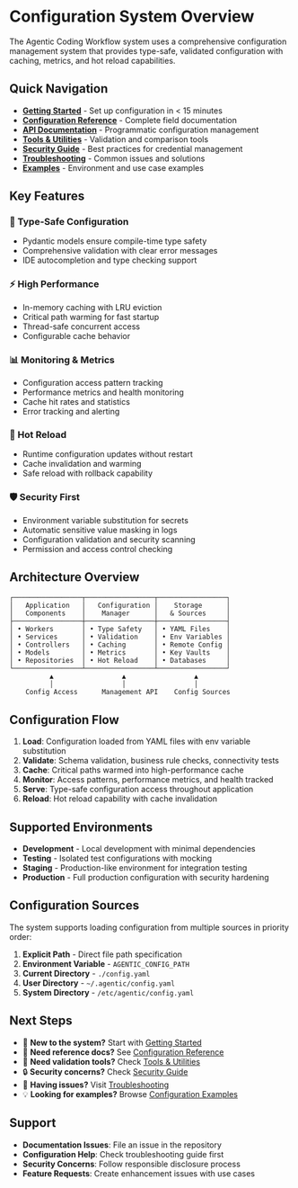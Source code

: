 # Configuration System Overview

The Agentic Coding Workflow system uses a comprehensive configuration management system that provides type-safe, validated configuration with caching, metrics, and hot reload capabilities.

## Quick Navigation

- **[Getting Started](getting-started.md)** - Set up configuration in < 15 minutes
- **[Configuration Reference](reference.md)** - Complete field documentation
- **[API Documentation](../api/configuration-api.md)** - Programmatic configuration management
- **[Tools & Utilities](tools.md)** - Validation and comparison tools
- **[Security Guide](security.md)** - Best practices for credential management
- **[Troubleshooting](troubleshooting.md)** - Common issues and solutions
- **[Examples](../config/examples/)** - Environment and use case examples

## Key Features

### 🔧 Type-Safe Configuration
- Pydantic models ensure compile-time type safety
- Comprehensive validation with clear error messages
- IDE autocompletion and type checking support

### ⚡ High Performance
- In-memory caching with LRU eviction
- Critical path warming for fast startup
- Thread-safe concurrent access
- Configurable cache behavior

### 📊 Monitoring & Metrics
- Configuration access pattern tracking
- Performance metrics and health monitoring
- Cache hit rates and statistics
- Error tracking and alerting

### 🔄 Hot Reload
- Runtime configuration updates without restart
- Cache invalidation and warming
- Safe reload with rollback capability

### 🛡️ Security First
- Environment variable substitution for secrets
- Automatic sensitive value masking in logs
- Configuration validation and security scanning
- Permission and access control checking

## Architecture Overview

```
┌─────────────────┬─────────────────┬─────────────────┐
│   Application   │   Configuration │    Storage      │
│   Components    │    Manager      │   & Sources     │
├─────────────────┼─────────────────┼─────────────────┤
│ • Workers       │ • Type Safety   │ • YAML Files    │
│ • Services      │ • Validation    │ • Env Variables │
│ • Controllers   │ • Caching       │ • Remote Config │
│ • Models        │ • Metrics       │ • Key Vaults    │
│ • Repositories  │ • Hot Reload    │ • Databases     │
└─────────────────┴─────────────────┴─────────────────┘
          ▲                 ▲                 ▲
          │                 │                 │
    Config Access      Management API    Config Sources
```

## Configuration Flow

1. **Load**: Configuration loaded from YAML files with env variable substitution
2. **Validate**: Schema validation, business rule checks, connectivity tests
3. **Cache**: Critical paths warmed into high-performance cache
4. **Monitor**: Access patterns, performance metrics, and health tracked
5. **Serve**: Type-safe configuration access throughout application
6. **Reload**: Hot reload capability with cache invalidation

## Supported Environments

- **Development** - Local development with minimal dependencies
- **Testing** - Isolated test configurations with mocking
- **Staging** - Production-like environment for integration testing  
- **Production** - Full production configuration with security hardening

## Configuration Sources

The system supports loading configuration from multiple sources in priority order:

1. **Explicit Path** - Direct file path specification
2. **Environment Variable** - `AGENTIC_CONFIG_PATH`
3. **Current Directory** - `./config.yaml`
4. **User Directory** - `~/.agentic/config.yaml`
5. **System Directory** - `/etc/agentic/config.yaml`

## Next Steps

- 🚀 **New to the system?** Start with [Getting Started](getting-started.md)
- 📖 **Need reference docs?** See [Configuration Reference](reference.md)
- 🔧 **Need validation tools?** Check [Tools & Utilities](tools.md)
- 🔒 **Security concerns?** Check [Security Guide](security.md)
- 🐛 **Having issues?** Visit [Troubleshooting](troubleshooting.md)
- 💡 **Looking for examples?** Browse [Configuration Examples](../config/examples/)

## Support

- **Documentation Issues**: File an issue in the repository
- **Configuration Help**: Check troubleshooting guide first
- **Security Concerns**: Follow responsible disclosure process
- **Feature Requests**: Create enhancement issues with use cases